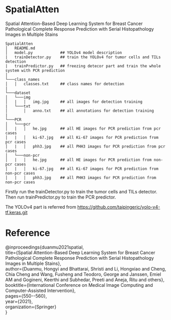 # SpatialAtten
Spatial Attention-Based Deep Learning System for Breast Cancer Pathological Complete Response Prediction with Serial Histopathology Images in Multiple Stains


```
SpatialAtten
│   README.md
│   model.py            ## YOLOv4 model description    
|   trainDetector.py    ## train the YOLOv4 for tumor cells and TILs detection
|   trainPredictor.py   ## freezing detecor part and train the whole system with PCR prediction
│
└───class_names
│   │   classes.txt     ## class names for detection
|
└───dataset
│   └───img
│   |   │   img.jpg     ## all images for detection training
|   └───txt
│       │   anno.txt    ## all annotations for detection training
|
└───PCR
│   └───pcr
│   |   │   he.jpg      ## all HE images for PCR prediction from pcr cases
│   |   │   ki-67.jpg   ## all Ki-67 images for PCR prediction from pcr cases
│   |   │   phh3.jpg    ## all PHH3 images for PCR prediction from pcr cases
│   └───non-pcr
│   |   │   he.jpg      ## all HE images for PCR prediction from non-pcr cases
│   |   │   ki-67.jpg   ## all Ki-67 images for PCR prediction from non-pcr cases
│   |   │   phh3.jpg    ## all PHH3 images for PCR prediction from non-pcr cases

```

Firstly run the trainDetector.py to train the tumor cells and TILs detector. Then run trainPredictor.py to train the PCR predictor.

The YOLOv4 part is referred from https://github.com/taipingeric/yolo-v4-tf.keras.git

# Reference
@inproceedings{duanmu2021spatial,\
  title={Spatial Attention-Based Deep Learning System for Breast Cancer Pathological Complete Response Prediction with Serial Histopathology Images in Multiple Stains},\
  author={Duanmu, Hongyi and Bhattarai, Shristi and Li, Hongxiao and Cheng, Chia Cheng and Wang, Fusheng and Teodoro, George and Janssen, Emiel AM and Gogineni, Keerthi and Subhedar, Preeti and Aneja, Ritu and others},\
  booktitle={International Conference on Medical Image Computing and Computer-Assisted Intervention},\
  pages={550--560},\
  year={2021},\
  organization={Springer}\
}
